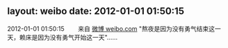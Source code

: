 layout: weibo
date: 2012-01-01 01:50:15
---
<meta name="referrer" content="no-referrer" />

2012-01-01 01:50:15  &nbsp;&nbsp;&nbsp;&nbsp;&nbsp;&nbsp; 来自 <a href="http://weibo.com/" rel="nofollow">微博 weibo.com</a>
"熬夜是因为没有勇气结束这一天，赖床是因为没有勇气开始这一天"…… ​​​
